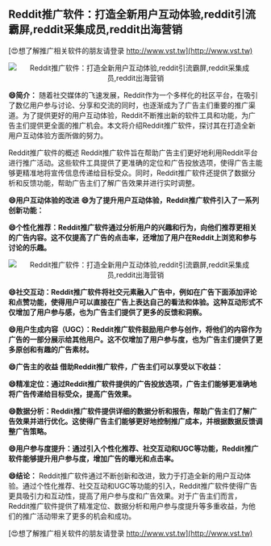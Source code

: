 ## **Reddit推广软件：打造全新用户互动体验,reddit引流霸屏,reddit采集成员,reddit出海营销**

[😍想了解推广相关软件的朋友请登录 http://www.vst.tw](http://www.vst.tw)

 <center><img src="https://vst.tw/MP4/tuiguang/png/4.png" alt="Reddit推广软件：打造全新用户互动体验,reddit引流霸屏,reddit采集成员,reddit出海营销"></center>

**😄简介：**
随着社交媒体的飞速发展，Reddit作为一个多样化的社区平台，在吸引了数亿用户参与讨论、分享和交流的同时，也逐渐成为了广告主们重要的推广渠道。为了提供更好的用户互动体验，Reddit不断推出新的软件工具和功能，为广告主们提供更全面的推广机会。本文将介绍Reddit推广软件，探讨其在打造全新用户互动体验方面所做的努力。

Reddit推广软件的概述
Reddit推广软件旨在帮助广告主们更好地利用Reddit平台进行推广活动。这些软件工具提供了更准确的定位和广告投放选项，使得广告主能够更精准地将宣传信息传递给目标受众。同时，Reddit推广软件还提供了数据分析和反馈功能，帮助广告主们了解广告效果并进行实时调整。

**😄用户互动体验的改进**
**😄为了提升用户互动体验，Reddit推广软件引入了一系列创新功能：**

**😄个性化推荐：Reddit推广软件通过分析用户的兴趣和行为，向他们推荐更相关的广告内容。这不仅提高了广告的点击率，还增加了用户在Reddit上浏览和参与讨论的乐趣。**

 <center><img src="https://vst.tw/MP4/tuiguang/png/1.png" alt="Reddit推广软件：打造全新用户互动体验,reddit引流霸屏,reddit采集成员,reddit出海营销"></center>

**😄社交互动：Reddit推广软件将社交元素融入广告中，例如在广告下面添加评论和点赞功能，使得用户可以直接在广告上表达自己的看法和体验。这种互动形式不仅增加了用户参与感，也为广告主们提供了更多的反馈和洞察。**

**😄用户生成内容（UGC）：Reddit推广软件鼓励用户参与创作，将他们的内容作为广告的一部分展示给其他用户。这不仅增加了用户参与度，也为广告主们提供了更多原创和有趣的广告素材。**

**😄广告主的收益 借助Reddit推广软件，广告主们可以享受以下收益：**

**😄精准定位：通过Reddit推广软件提供的广告投放选项，广告主们能够更准确地将广告传递给目标受众，提高广告效果。**

**😄数据分析：Reddit推广软件提供详细的数据分析和报告，帮助广告主们了解广告效果并进行优化。这使得广告主们能够更好地控制推广成本，并根据数据反馈调整广告策略。**

**😄用户参与度提升：通过引入个性化推荐、社交互动和UGC等功能，Reddit推广软件能够提升用户参与度，增加广告的曝光和点击率。**

**😄结论：**
Reddit推广软件通过不断创新和改进，致力于打造全新的用户互动体验。通过个性化推荐、社交互动和UGC等功能的引入，Reddit推广软件使得广告更具吸引力和互动性，提高了用户参与度和广告效果。对于广告主们而言，Reddit推广软件提供了精准定位、数据分析和用户参与度提升等多重收益，为他们的推广活动带来了更多的机会和成功。

[😍想了解推广相关软件的朋友请登录 http://www.vst.tw](http://www.vst.tw)



